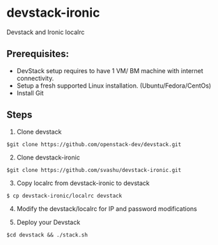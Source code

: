 devstack-ironic
===============
Devstack and Ironic localrc

Prerequisites:
--------------
- DevStack setup requires to have 1 VM/ BM machine with internet connectivity.
- Setup a fresh supported Linux installation. (Ubuntu/Fedora/CentOs)
- Install Git

Steps
-----
1. Clone devstack
```
$git clone https://github.com/openstack-dev/devstack.git
```

2. Clone devstack-ironic
```
$git clone https://github.com/svashu/devstack-ironic.git
```

3. Copy localrc from devstack-ironic to devstack
```
$ cp devstack-ironic/localrc devstack

```

4. Modify the devstack/localrc for IP and password modifications

5. Deploy your Devstack

```
$cd devstack && ./stack.sh
```
